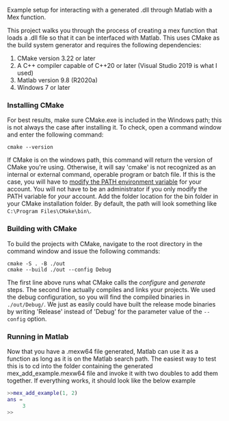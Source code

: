 Example setup for interacting with a generated .dll through Matlab with a Mex function.

This project walks you through the process of creating a mex function that loads a .dll file so that it can be interfaced with Matlab. This uses CMake as the build system generator and requires the following dependencies:
1. CMake version 3.22 or later
2. A C++ compiler capable of C++20 or later (Visual Studio 2019 is what I used)
3. Matlab version 9.8 (R2020a)
4. Windows 7 or later
### Installing CMake
For best results, make sure CMake.exe is included in the Windows path; this is not always the case after installing it. To check, open a command window and enter the following command:
```console
cmake --version
```
If CMake is on the windows path, this command will return the version of CMake you're using. Otherwise, it will say 'cmake' is not recognized as an internal or external command, operable program or batch file. If this is the case, you will have to [modify the PATH environment variable](https://www.computerhope.com/issues/ch000549.htm) for your account. You will not have to be an administrator if you only modify the PATH variable for *your* account. Add the folder location for the bin folder in your CMake installation folder. By default, the path will look something like `C:\Program Files\CMake\bin\`.
### Building with CMake
To build the projects with CMake, navigate to the root directory in the command window and issue the following commands:
```console
cmake -S . -B ./out
cmake --build ./out --config Debug
```
The first line above runs what CMake calls the *configure* and *generate* steps. The second line actually compiles and links your projects. We used the debug configuration, so you will find the compiled binaries in `./out/Debug/`. We just as easily could have built the release mode binaries by writing 'Release' instead of 'Debug' for the parameter value of the `--config` option.
### Running in Matlab
Now that you have a .mexw64 file generated, Matlab can use it as a function as long as it is on the Matlab search path. The easiest way to test this is to cd into the folder containing the generated mex_add_example.mexw64 file and invoke it with two doubles to add them together. If everything works, it should look like the below example
```matlab
>>mex_add_example(1, 2)
ans =
     3
>>
```